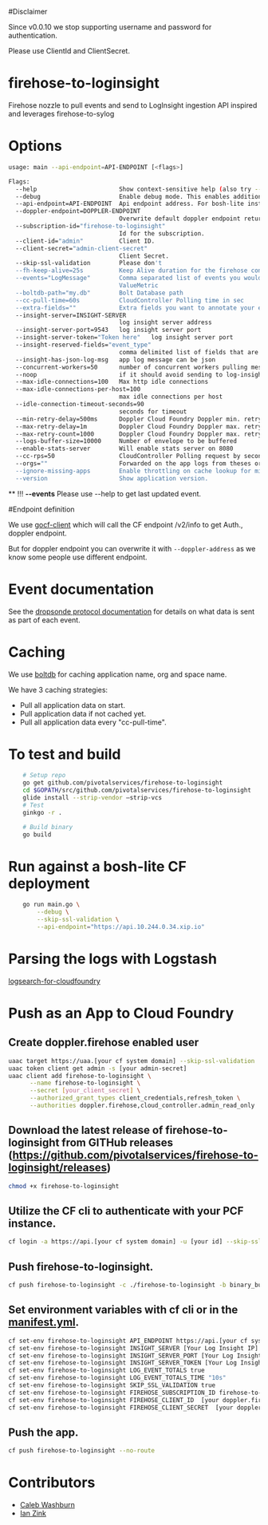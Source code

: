 #Disclaimer

Since v0.0.10 we stop supporting username and password for authentication.

Please use ClientId and ClientSecret.

# firehose-to-loginsight
Firehose nozzle to pull events and send to LogInsight ingestion API inspired and leverages firehose-to-sylog

# Options

```bash
usage: main --api-endpoint=API-ENDPOINT [<flags>]

Flags:
  --help                       Show context-sensitive help (also try --help-long and --help-man).
  --debug                      Enable debug mode. This enables additional logging
  --api-endpoint=API-ENDPOINT  Api endpoint address. For bosh-lite installation of CF: https://api.10.244.0.34.xip.io
  --doppler-endpoint=DOPPLER-ENDPOINT  
                               Overwrite default doppler endpoint return by /v2/info
  --subscription-id="firehose-to-loginsight"  
                               Id for the subscription.
  --client-id="admin"          Client ID.
  --client-secret="admin-client-secret"  
                               Client Secret.
  --skip-ssl-validation        Please don't
  --fh-keep-alive=25s          Keep Alive duration for the firehose consumer
  --events="LogMessage"        Comma separated list of events you would like. Valid options are ContainerMetric, CounterEvent, Error, HttpStartStop, LogMessage,
                               ValueMetric
  --boltdb-path="my.db"        Bolt Database path
  --cc-pull-time=60s           CloudController Polling time in sec
  --extra-fields=""            Extra fields you want to annotate your events with, example: '--extra-fields=env:dev,something:other
  --insight-server=INSIGHT-SERVER  
                               log insight server address
  --insight-server-port=9543   log insight server port
  --insight-server-token="Token here"   log insight server port
  --insight-reserved-fields="event_type"  
                               comma delimited list of fields that are reserved
  --insight-has-json-log-msg   app log message can be json
  --concurrent-workers=50      number of concurrent workers pulling messages from channel
  --noop                       if it should avoid sending to log-insight
  --max-idle-connections=100   Max http idle connections
  --max-idle-connections-per-host=100  
                               max idle connections per host
  --idle-connection-timeout-seconds=90  
                               seconds for timeout
  --min-retry-delay=500ms      Doppler Cloud Foundry Doppler min. retry delay duration
  --max-retry-delay=1m         Doppler Cloud Foundry Doppler max. retry delay duration
  --max-retry-count=1000       Doppler Cloud Foundry Doppler max. retry Count duration
  --logs-buffer-size=10000     Number of envelope to be buffered
  --enable-stats-server        Will enable stats server on 8080
  --cc-rps=50                  CloudController Polling request by second
  --orgs=""                    Forwarded on the app logs from theses organisations' example: --orgs=org1,org2
  --ignore-missing-apps        Enable throttling on cache lookup for missing apps
  --version                    Show application version.
```

** !!! **--events** Please use --help to get last updated event.


#Endpoint definition

We use [gocf-client](https://github.com/cloudfoundry-community/go-cfclient) which will call the CF endpoint /v2/info to get Auth., doppler endpoint.

But for doppler endpoint you can overwrite it with ``` --doppler-address ``` as we know some people use different endpoint.

# Event documentation

See the [dropsonde protocol documentation](https://github.com/cloudfoundry/dropsonde-protocol/tree/master/events) for details on what data is sent as part of each event.

# Caching
We use [boltdb](https://github.com/boltdb/bolt) for caching application name, org and space name.

We have 3 caching strategies:
* Pull all application data on start.
* Pull application data if not cached yet.
* Pull all application data every "cc-pull-time".

# To test and build

```bash
    # Setup repo
    go get github.com/pivotalservices/firehose-to-loginsight
    cd $GOPATH/src/github.com/pivotalservices/firehose-to-loginsight
    glide install --strip-vendor —strip-vcs
    # Test
	ginkgo -r .

    # Build binary
    go build
```
# Run against a bosh-lite CF deployment
```bash
    go run main.go \
		--debug \
		--skip-ssl-validation \
		--api-endpoint="https://api.10.244.0.34.xip.io"
```

# Parsing the logs with Logstash

[logsearch-for-cloudfoundry](https://github.com/logsearch/logsearch-for-cloudfoundry)

# Push as an App to Cloud Foundry

## Create doppler.firehose enabled user

```bash
uaac target https://uaa.[your cf system domain] --skip-ssl-validation
uaac token client get admin -s [your admin-secret]
uaac client add firehose-to-loginsight \
      --name firehose-to-loginsight \
      --secret [your_client_secret] \
      --authorized_grant_types client_credentials,refresh_token \
      --authorities doppler.firehose,cloud_controller.admin_read_only
```

## Download the latest release of firehose-to-loginsight from GITHub releases (https://github.com/pivotalservices/firehose-to-loginsight/releases)

```bash
chmod +x firehose-to-loginsight
```

## Utilize the CF cli to authenticate with your PCF instance.

```bash
cf login -a https://api.[your cf system domain] -u [your id] --skip-ssl-validation
```

## Push firehose-to-loginsight.
```bash
cf push firehose-to-loginsight -c ./firehose-to-loginsight -b binary_buildpack -u process --no-start
```

## Set environment variables with cf cli or in the [manifest.yml](./manifest.yml).

```bash
cf set-env firehose-to-loginsight API_ENDPOINT https://api.[your cf system domain]
cf set-env firehose-to-loginsight INSIGHT_SERVER [Your Log Insight IP]
cf set-env firehose-to-loginsight INSIGHT_SERVER_PORT [Your Log Insight Ingestion Port, defaults to 9543]
cf set-env firehose-to-loginsight INSIGHT_SERVER_TOKEN [Your Log Insight Token]
cf set-env firehose-to-loginsight LOG_EVENT_TOTALS true
cf set-env firehose-to-loginsight LOG_EVENT_TOTALS_TIME "10s"
cf set-env firehose-to-loginsight SKIP_SSL_VALIDATION true
cf set-env firehose-to-loginsight FIREHOSE_SUBSCRIPTION_ID firehose-to-loginsight
cf set-env firehose-to-loginsight FIREHOSE_CLIENT_ID  [your doppler.firehose enabled user]
cf set-env firehose-to-loginsight FIREHOSE_CLIENT_SECRET  [your doppler.firehose enabled user password]
```

## Push the app.

```bash
cf push firehose-to-loginsight --no-route
```

# Contributors

* [Caleb Washburn](https://github.com/calebwashburn)
* [Ian Zink](https://github.com/z4ce)
